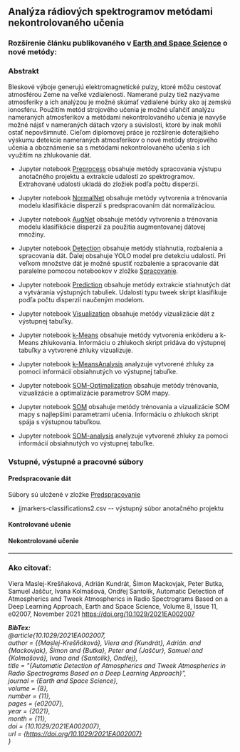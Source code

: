 ## Analýza rádiových spektrogramov metódami nekontrolovaného učenia

### Rozšírenie článku publikovaného v [Earth and Space Science](https://doi.org/10.1029/2021EA002007) o nové metódy:

### Abstrakt

Bleskové výboje generujú elektromagnetické pulzy, ktoré môžu cestovať atmosférou Zeme na veľké vzdialenosti. Namerané pulzy tiež nazývame atmosferiky a ich analýzou je možné skúmať vzdialené búrky ako aj zemskú ionosféru. Použitím metód strojového učenia je možné uľahčiť analýzu nameraných atmosferikov a metódami nekontrolovaného učenia je navyše možné nájsť v nameraných dátach vzory a súvislosti, ktoré by inak mohli ostať nepovšimnuté. Cieľom diplomovej práce je rozšírenie doterajšieho výskumu detekcie nameraných atmosferikov o nové metódy strojového učenia a oboznámenie sa s metódami nekontrolovaného učenia s ich využitím na zhlukovanie dát.

- Jupyter notebook [Preprocess](/Predspracovanie_dat/tweek_crop.ipynb) obsahuje metódy spracovania výstupu anotačného projektu a extrakcie udalostí zo spektrogramov. Extrahované udalosti ukladá do zložiek podľa počtu disperzií.

- Jupyter notebook [NormalNet](/Kontrolovane_ucenie/Normal_model/Normal_Net.ipynb) obsahuje metódy vytvorenia a trénovania modelu klasifikácie disperzií s predspracovaním dát normalizáciou.

- Jupyter notebook [AugNet](/Kontrolovane_ucenie/Augmentacny_model/Datagen_model.ipynb) obsahuje metódy vytvorenia a trénovania modelu klasifikácie disperzií za použitia augmentovanej dátovej množiny.

- Jupyter notebook [Detection](/Kontrolovane_ucenie/Nasadenie_modelu/detection.ipynb) obsahuje metódy stiahnutia, rozbalenia a spracovania dát. Ďalej obsahuje YOLO model pre detekciu udalostí. Pri veľkom množstve dát je možné spustiť rozbalenie a spracovanie dát paralelne pomocou notebookov v zložke [Spracovanie](/Kontrolovane_ucenie/Nasadenie_modelu/Spracovanie_stiahnutych_dat).

- Jupyter notebook [Prediction](/Kontrolovane_ucenie/Nasadenie_modelu/prediction.ipynb) obsahuje metódy extrakcie stiahnutých dát a vytvárania výstupných tabuliek. Udalosti typu tweek skript klasifikuje podľa počtu disperzií naučeným modelom.

- Jupyter notebook [Visualization](/Kontrolovane_ucenie/Nasadenie_modelu/Frekvencne_grafy.ipynb) obsahuje metódy vizualizácie dát z výstupnej tabuľky.

- Jupyter notebook [k-Means](/Nekontrolovane_ucenie/k-Means/Silny_enkoder/encoder_kmeans_final.ipynb) obsahuje metódy vytvorenia enkóderu a k-Means zhlukovania. Informáciu o zhlukoch skript pridáva do výstupnej tabuľky a vytvorené zhluky vizualizuje.

- Jupyter notebook [k-MeansAnalysis](/Nekontrolovane_ucenie/k-Means/Silny_enkoder/cluster_analysis.ipynb) analyzuje vytvorené zhluky za pomoci informácií obsiahnutých vo výstupnej tabuľke.

- Jupyter notebook [SOM-Optimalization](/Nekontrolovane_ucenie/SOM/SOM_3_3/SOM_3_3.ipynb) obsahuje metódy trénovania, vizualizácie a optimalizácie parametrov SOM mapy.

- Jupyter notebook [SOM](/Nekontrolovane_ucenie/SOM/SOM_3_3/SOM_3_3_clustering_sig_opti.ipynb) obsahuje metódy trénovania a vizualizácie SOM mapy s najlepšími parametrami učenia. Informáciu o zhlukoch skript spája s výstupnou tabuľkou.

- Jupyter notebook [SOM-analysis](/Nekontrolovane_ucenie/SOM/SOM_3_3/som_3_3_cluster_analysis_sig_opti.ipynb) analyzuje vytvorené zhluky za pomoci informácií obsiahnutých vo výstupnej tabuľke.

### Vstupné, výstupné a pracovné súbory

#### Predspracovanie dát
Súbory sú uložené v zložke [Predspracovanie](/Predspracovanie_dat/csv)

- jjmarkers-classifications2.csv -- výstupný súbor anotačného projektu

#### Kontrolované učenie

#### Nekontrolované učenie

---

### Ako citovať:

Viera Maslej-Krešňaková, Adrián Kundrát, Šimon Mackovjak, Peter Butka, Samuel Jaščur, Ivana Kolmašová, Ondřej Santolík, Automatic Detection of Atmospherics and Tweek Atmospherics in Radio Spectrograms Based on a Deep Learning Approach, Earth and Space Science, Volume 8, Issue 11, e02007, November 2021 https://doi.org/10.1029/2021EA002007

***BibTex:***  
*@article{10.1029/2021EA002007,   
author = {{Maslej-Krešňáková}, Viera and {Kundrát}, Adrián. and {Mackovjak}, Šimon and {Butka}, Peter and {Jaščur}, Samuel and {Kolmašová}, Ivana and {Santolík}, Ondřej},   
title = "{Automatic Detection of Atmospherics and Tweek Atmospherics in Radio Spectrograms Based on a Deep Learning Approach}",   
journal = {Earth and Space Science},   
volume = {8},   
number = {11},   
pages = {e02007},   
year = {2021},   
month = {11},   
doi = {10.1029/2021EA002007},   
url = {https://doi.org/10.1029/2021EA002007}  
}*

